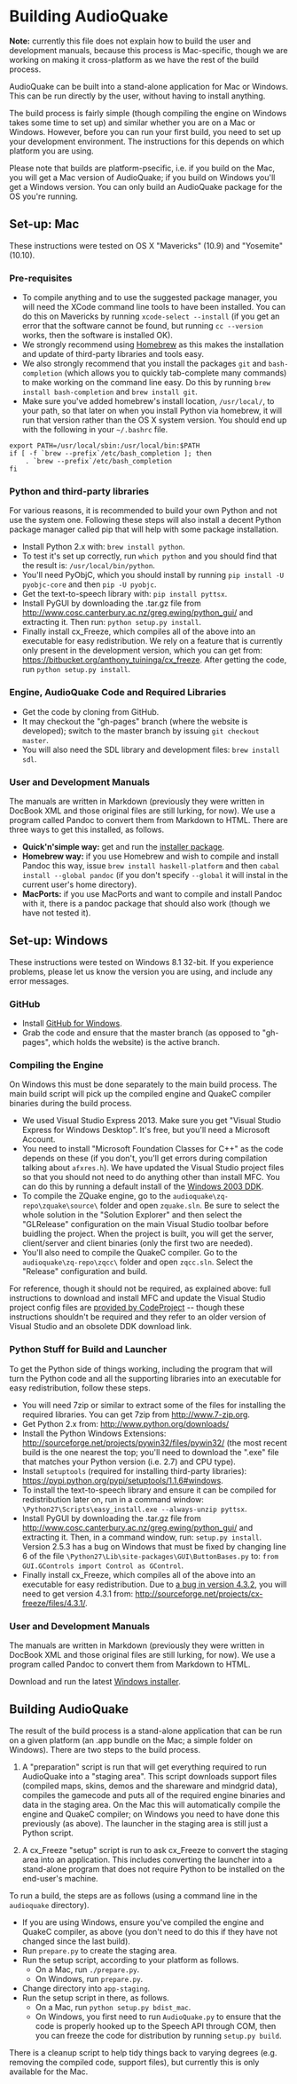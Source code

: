 Building AudioQuake
===================

**Note:** currently this file does not explain how to build the user and
development manuals, because this process is Mac-specific, though we are
working on making it cross-platform as we have the rest of the build
process.

AudioQuake can be built into a stand-alone application for Mac or
Windows. This can be run directly by the user, without having to install
anything.

The build process is fairly simple (though compiling the engine on
Windows takes some time to set up) and similar whether you are on a Mac
or Windows. However, before you can run your first build, you need to
set up your development environment. The instructions for this depends
on which platform you are using.

Please note that builds are platform-psecific, i.e. if you build on the
Mac, you will get a Mac version of AudioQuake; if you build on Windows
you'll get a Windows version. You can only build an AudioQuake package
for the OS you're running.

Set-up: Mac
-----------

These instructions were tested on OS X "Mavericks" (10.9) and "Yosemite"
(10.10).

### Pre-requisites

-   To compile anything and to use the suggested package manager, you
    will need the XCode command line tools to have been installed. You
    can do this on Mavericks by running `xcode-select --install` (if you
    get an error that the software cannot be found, but running
    `cc --version` works, then the software is installed OK).
-   We strongly recommend using [Homebrew](http://brew.sh) as this makes
    the installation and update of third-party libraries and tools easy.
-   We also strongly recommend that you install the packages `git` and
    `bash-completion` (which allows you to quickly tab-complete many
    commands) to make working on the command line easy. Do this by
    running `brew install bash-completion` and `brew install git`.
-   Make sure you've added homebrew's install location, `/usr/local/`,
    to your path, so that later on when you install Python via homebrew,
    it will run that version rather than the OS X system version. You
    should end up with the following in your `~/.bashrc` file.

<!-- -->

    export PATH=/usr/local/sbin:/usr/local/bin:$PATH
    if [ -f `brew --prefix`/etc/bash_completion ]; then
        . `brew --prefix`/etc/bash_completion
    fi

### Python and third-party libraries

For various reasons, it is recommended to build your own Python and not
use the system one. Following these steps will also install a decent
Python package manager called pip that will help with some package
installation.

-   Install Python 2.x with: `brew install python`.
-   To test it's set up correctly, run `which python` and you should
    find that the result is: `/usr/local/bin/python`.
-   You'll need PyObjC, which you should install by running
    `pip install -U pyobjc-core` and then `pip -U pyobjc`.
-   Get the text-to-speech library with: `pip install pyttsx`.
-   Install PyGUI by downloading the .tar.gz file from
    <http://www.cosc.canterbury.ac.nz/greg.ewing/python_gui/> and
    extracting it. Then run: `python setup.py install`.
-   Finally install cx\_Freeze, which compiles all of the above into an
    executable for easy redistribution. We rely on a feature that is
    currently only present in the development version, which you can get
    from: <https://bitbucket.org/anthony_tuininga/cx_freeze>. After
    getting the code, run `python setup.py install`.

### Engine, AudioQuake Code and Required Libraries

-   Get the code by cloning from GitHub.
-   It may checkout the "gh-pages" branch (where the website is
    developed); switch to the master branch by issuing
    `git checkout master`.
-   You will also need the SDL library and development files:
    `brew install sdl`.

### User and Development Manuals

The manuals are written in Markdown (previously they were written in
DocBook XML and those original files are still lurking, for now). We use
a program called Pandoc to convert them from Markdown to HTML. There are
three ways to get this installed, as follows.

-   **Quick'n'simple way:** get and run the [installer
    package](https://github.com/jgm/pandoc/releases/latest/).
-   **Homebrew way:** if you use Homebrew and wish to compile and
    install Pandoc this way, issue `brew install haskell-platform` and
    then `cabal install --global pandoc` (if you don't specify
    `--global` it will instal in the current user's home directory).
-   **MacPorts:** if you use MacPorts and want to compile and install
    Pandoc with it, there is a pandoc package that should also work
    (though we have not tested it).

Set-up: Windows
---------------

These instructions were tested on Windows 8.1 32-bit. If you experience
problems, please let us know the version you are using, and include any
error messages.

### GitHub

-   Install [GitHub for Windows](http://windows.github.com).
-   Grab the code and ensure that the master branch (as opposed to
    "gh-pages", which holds the website) is the active branch.

### Compiling the Engine

On Windows this must be done separately to the main build process. The
main build script will pick up the compiled engine and QuakeC compiler
binaries during the build process.

-   We used Visual Studio Express 2013. Make sure you get "Visual Studio
    Express for Windows Desktop". It's free, but you'll need a Microsoft
    Account.
-   You need to install "Microsoft Foundation Classes for C++" as the
    code depends on these (if you don't, you'll get errors during
    compilation talking about `afxres.h`). We have updated the Visual
    Studio project files so that you should not need to do anything
    other than install MFC. You can do this by running a default install
    of the [Windows 2003
    DDK](http://download.microsoft.com/download/9/0/f/90f019ac-8243-48d3-91cf-81fc4093ecfd/1830_usa_ddk.iso).
-   To compile the ZQuake engine, go to the
    `audioquake\zq-repo\zquake\source\` folder and open `zquake.sln`. Be
    sure to select the whole solution in the "Solution Explorer" and
    then select the "GLRelease" configuration on the main Visual Studio
    toolbar before buidling the project. When the project is built, you
    will get the server, client/server and client binaries (only the
    first two are needed).
-   You'll also need to compile the QuakeC compiler. Go to the
    `audioquake\zq-repo\zqcc\` folder and open `zqcc.sln`. Select the
    "Release" configuration and build.

For reference, though it should not be required, as explained above:
full instructions to download and install MFC and update the Visual
Studio project config files are [provided by
CodeProject](http://www.codeproject.com/Articles/30439/How-to-compile-MFC-code-in-Visual-C-Express)
-- though these instructions shouldn't be required and they refer to an
older version of Visual Studio and an obsolete DDK download link.

### Python Stuff for Build and Launcher

To get the Python side of things working, including the program that
will turn the Python code and all the supporting libraries into an
executable for easy redistribution, follow these steps.

-   You will need 7zip or similar to extract some of the files for
    installing the required libraries. You can get 7zip from
    <http://www.7-zip.org>.
-   Get Python 2.x from: <http://www.python.org/downloads/>
-   Install the Python Windows Extensions:
    <http://sourceforge.net/projects/pywin32/files/pywin32/> (the most
    recent build is the one nearest the top; you'll need to download the
    ".exe" file that matches your Python version (i.e. 2.7) and CPU
    type).
-   Install `setuptools` (required for installing third-party
    libraries): <https://pypi.python.org/pypi/setuptools/1.1.6#windows>.
-   To install the text-to-speech library and ensure it can be compiled
    for redistribution later on, run in a command window:
    `\Python27\Scripts\easy_install.exe --always-unzip pyttsx`.
-   Install PyGUI by downloading the .tar.gz file from
    <http://www.cosc.canterbury.ac.nz/greg.ewing/python_gui/> and
    extracting it. Then, in a command window, run: `setup.py install`.
    Version 2.5.3 has a bug on Windows that must be fixed by changing
    line 6 of the file `\Python27\Lib\site-packages\GUI\ButtonBases.py`
    to: `from GUI.GControls import Control as GControl`.
-   Finally install cx\_Freeze, which compiles all of the above into an
    executable for easy redistribution. Due to [a bug in version
    4.3.2](https://bitbucket.org/anthony_tuininga/cx_freeze/issue/44/win32com-relies-on-modules-with-non),
    you will need to get version 4.3.1 from:
    <http://sourceforge.net/projects/cx-freeze/files/4.3.1/>.

### User and Development Manuals

The manuals are written in Markdown (previously they were written in
DocBook XML and those original files are still lurking, for now). We use
a program called Pandoc to convert them from Markdown to HTML.

Download and run the latest [Windows
installer](https://github.com/jgm/pandoc/releases/latest/).

Building AudioQuake
-------------------

The result of the build process is a stand-alone application that can be
run on a given platform (an .app bundle on the Mac; a simple folder on
Windows). There are two steps to the build process.

1.  A "preparation" script is run that will get everything required to
    run AudioQuake into a "staging area". This script downloads support
    files (compiled maps, skins, demos and the shareware and mindgrid
    data), compiles the gamecode and puts all of the required engine
    binaries and data in the staging area. On the Mac this will
    automatically compile the engine and QuakeC compiler; on Windows you
    need to have done this previously (as above). The launcher in the
    staging area is still just a Python script.

2.  A cx\_Freeze "setup" script is run to ask cx\_Freeze to convert the
    staging area into an application. This includes converting the
    launcher into a stand-alone program that does not require Python to
    be installed on the end-user's machine.

To run a build, the steps are as follows (using a command line in the
`audioquake` directory).

-   If you are using Windows, ensure you've compiled the engine and
    QuakeC compiler, as above (you don't need to do this if they have
    not changed since the last build).
-   Run `prepare.py` to create the staging area.
-   Run the setup script, according to your platform as follows.
    -   On a Mac, run `./prepare.py`.
    -   On Windows, run `prepare.py`.
-   Change directory into `app-staging`.
-   Run the setup script in there, as follows.
    -   On a Mac, run `python setup.py bdist_mac`.
    -   On Windows, you first need to run `AudioQuake.py` to ensure that
        the code is properly hooked up to the Speech API through COM,
        then you can freeze the code for distribution by running
        `setup.py build`.

There is a cleanup script to help tidy things back to varying degrees
(e.g. removing the compiled code, support files), but currently this is
only available for the Mac.
